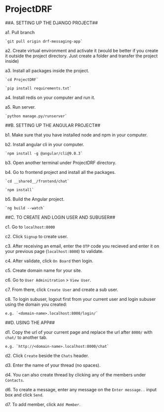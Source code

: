 # ProjectDRF


##A. SETTING UP THE DJANGO PROJECT##


a1. Pull branch

    `git pull origin drf-messaging-app`


a2. Create virtual environment and activate it (would be better if you create it outside the project directory. Just create a folder and transfer the project inside)


a3. Install all packages inside the project.

    `cd ProjectDRF` 

    `pip install requirements.txt`


a4. Install redis on your computer and run it.
    

a5. Run server.

    `python manage.py/runserver`



##B. SETTING UP THE ANGULAR PROJECT##


b1. Make sure that you have installed node and npm in your computer.


b2. Install angular cli in your computer.

    `npm install -g @angular/cli@9.0.3`


b3. Open another terminal under ProjectDRF directory.


b4. Go to frontend project and install all the packages.

    `cd __shared__/frontend/chat`

    `npm install`


b5. Build the Angular project.

    `ng build --watch`



##C. TO CREATE AND LOGIN USER AND SUBUSER##


c1. Go to `localhost:8000`


c2. Click `Signup` to create user.


c3. After receiving an email, enter the `OTP` code you recieved and enter it on your previous page (`localhost:8000`) to validate.


c4. After validate, click `On Board` then login.


c5. Create domain name for your site.


c6. Go to `User Adminitration` > `View User`.


c7. From there, click `Create User` and create a sub user.


c8. To login subuser, logout first from your current user and login subuser using the domain you created:

    e.g. `<domain-name>.localhost:8000/login/`



##D. USING THE APP##


d1. Copy the url of your current page and replace the url after `8000/` with `chat/` to another tab.
 
    e.g. `http://<domain-name>.localhost:8000/chat`


d2. Click `Create` beside the `Chats` header.


d3. Enter the name of your thread (no spaces).


d4. You can also create thread by clicking any of the members under `Contacts`.


d6. To create a message, enter any message on the `Enter message..` input box and click `Send`.


d7. To add member, click `Add Member`.





 


